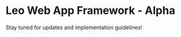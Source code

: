 Leo Web App Framework - Alpha
=============================

Stay tuned for updates and implementation guidelines!
